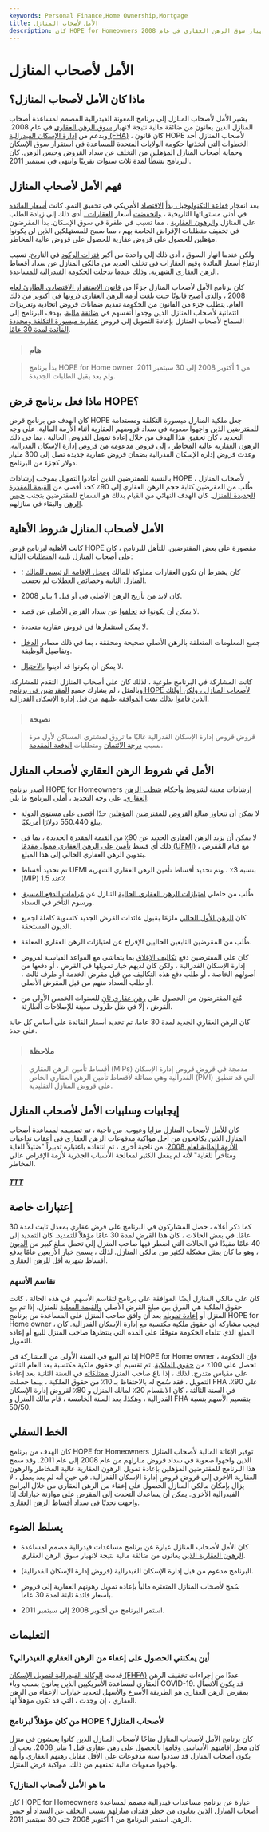 ```yaml
---
keywords: Personal Finance,Home Ownership,Mortgage
title: الأمل لأصحاب المنازل
description: كان HOPE for Homeowners برنامجًا فيدراليًا يهدف إلى مساعدة مالكي المنازل الذين يعانون من ضائقة مالية بسبب انهيار سوق الرهن العقاري في عام 2008.
---
```


# الأمل لأصحاب المنازل
## ماذا كان الأمل لأصحاب المنازل؟

يشير الأمل لأصحاب المنازل إلى برنامج المعونة الفيدرالية المصمم لمساعدة أصحاب المنازل الذين يعانون من ضائقة مالية نتيجة لانهيار [سوق الرهن العقاري](/subprime_market) في عام 2008. وبدعم من [إدارة الإسكان الفيدرالية (FHA)](/federal-housing-administration) ، كان قانون HOPE لأصحاب المنازل أحد الخطوات التي اتخذتها حكومة الولايات المتحدة للمساعدة في استقرار سوق الإسكان وحماية أصحاب المنازل المؤهلين من التخلف عن سداد القروض وحبس الرهن. كان البرنامج نشطًا لمدة ثلاث سنوات تقريبًا وانتهى في سبتمبر 2011.

## فهم الأمل لأصحاب المنازل

بعد انفجار [فقاعة التكنولوجيا ، بدأ](/tech_bubble) [الاقتصاد](/economy) الأمريكي في تحقيق النمو. كانت [أسعار الفائدة](/interestrate) في أدنى مستوياتها التاريخية ، [وانخفضت](/realestate) أسعار [العقارات .](/realestate) أدى ذلك إلى زيادة الطلب على المنازل [والرهون العقارية](/mortgage) ، مما تسبب في طفرة في سوق الإسكان. بدأ المقرضون في تخفيف متطلبات الإقراض الخاصة بهم ، مما سمح للمستهلكين الذين لن يكونوا مؤهلين للحصول على قروض عقارية للحصول على قروض عالية المخاطر.

ولكن عندما انهار السوق ، أدى ذلك إلى واحدة من أكبر [فترات الركود](/recession) في التاريخ. تسبب ارتفاع أسعار الفائدة وقيم العقارات في تخلف العديد من مالكي المنازل عن سداد أقساط الرهن العقاري الشهرية. وذلك عندما تدخلت الحكومة الفيدرالية للمساعدة.

كان برنامج الأمل لأصحاب المنازل جزءًا من [قانون الاستقرار الاقتصادي الطارئ لعام 2008](/emergency-economic-stability-act) ، والذي أصبح قانونًا حيث بلغت [أزمة الرهن العقاري](/subprime-meltdown) ذروتها في أكتوبر من ذلك العام. يتطلب جزء من القانون من الحكومة تقديم ضمانات قروض اتحادية وتعزيزات ائتمانية لأصحاب المنازل الذين وجدوا أنفسهم في [ضائقة](/financial_distress) [مالية](/financial_distress). يهدف البرنامج إلى السماح لأصحاب المنازل بإعادة التمويل إلى قروض [عقارية ميسورة التكلفة ومحددة الفائدة لمدة 30 عامًا](/fixed-rate_mortgage).

> ### هام

> بدأ برنامج HOPE for Home owner من 1 أكتوبر 2008 إلى 30 سبتمبر 2011. ولم يعد يقبل الطلبات الجديدة.

>

## ماذا فعل برنامج قرض HOPE؟

كان الهدف من برنامج قرض HOPE جعل ملكية المنازل ميسورة التكلفة ومستدامة للمقترضين الذين واجهوا صعوبة في سداد قروضهم العقارية أثناء الأزمة المالية. على وجه التحديد ، كان تحقيق هذا الهدف من خلال إعادة تمويل القروض الحالية ، بما في ذلك الرهون العقارية عالية المخاطر ، إلى قروض مدعومة من قروض إدارة الإسكان الفدرالية. وعدت قروض إدارة الإسكان الفدرالية بضمان قروض عقارية جديدة تصل إلى 300 مليار دولار كجزء من البرنامج.

بالنسبة للمقترضين الذين أعادوا التمويل بموجب إرشادات HOPE لأصحاب المنازل ، طُلب من المقرضين كتابة حجم الرهن العقاري إلى 90٪ كحد أقصى من [القيمة المقدرة الجديدة للمنزل](/appraised_value). كان الهدف النهائي من القيام بذلك هو السماح للمقترضين بتجنب [حبس الرهن](/foreclosure) والبقاء في منازلهم.

## الأمل لأصحاب المنازل شروط الأهلية

كانت الأهلية لبرنامج قرض HOPE مقصورة على بعض المقترضين. للتأهل للبرنامج ، كان على أصحاب المنازل تلبية المتطلبات التالية:

- كان يشترط أن تكون العقارات مملوكة للمالك [ومحل الإقامة الرئيسي للمالك](/principalresidence) ؛ المنازل الثانية وخصائص العطلات لم تحسب.

- كان لابد من تأريخ الرهن الأصلي في أو قبل 1 يناير 2008.

- لا يمكن أن يكونوا قد [تخلفوا](/default2) عن سداد القرض الأصلي عن قصد.

- لا يمكن استثمارها في قروض عقارية متعددة.

- جميع المعلومات المتعلقة بالرهن الأصلي صحيحة ومحققة ، بما في ذلك مصادر [الدخل](/income) وتفاصيل الوظيفة.

- لا يمكن أن يكونوا قد أدينوا [بالاحتيال](/fraud).

كانت المشاركة في البرنامج طوعية ، لذلك كان على أصحاب المنازل التقدم للمشاركة. وبالمثل ، لم يشارك جميع [المقرضين في برنامج HOPE لأصحاب المنازل ، ولكن أولئك الذين قاموا بذلك تمت الموافقة عليهم من قبل إدارة الإسكان الفدرالية.](/lender)

> ### نصيحة

> قروض قروض إدارة الإسكان الفدرالية غالبًا ما تروق لمشتري المساكن لأول مرة بسبب [درجة الائتمان](/credit_score) ومتطلبات [الدفعة المقدمة](/down_payment).

>

## الأمل في شروط الرهن العقاري لأصحاب المنازل

أصدر برنامج HOPE for Homeowners إرشادات معينة لشروط وأحكام [شطب الرهن العقاري](/writedown). على وجه التحديد ، أملى البرنامج ما يلي:

- لا يمكن أن تتجاوز مبالغ القروض للمقترضين المؤهلين حدًا أقصى على مستوى الدولة يبلغ 550.440 دولارًا أمريكيًا.

- لا يمكن أن يزيد الرهن العقاري الجديد عن 90٪ من القيمة المقدرة الجديدة ، بما في ذلك أي قسط [تأمين على الرهن العقاري ممول مقدمًا (UFMI)](/up-front-mortgage-insurance-ufmi) ، مع قيام المُقرض بتدوين الرهن العقاري الحالي إلى هذا المبلغ.

- تم تحديد أقساط UFMI بنسبة 3٪ ، وتم تحديد أقساط تأمين الرهن العقاري الشهرية (MIP) عند 1.5٪

- طُلب من حاملي [امتيازات الرهن العقاري الحالية](/lien) التنازل عن [غرامات الدفع المسبق](/prepaymentpenalty) ورسوم التأخر في السداد.

- كان [الرهن الأول الحالي](/first_mortgage) ملزمًا بقبول عائدات القرض الجديد كتسوية كاملة لجميع الديون المستحقة.

- طُلب من المقرضين التابعين الحاليين الإفراج عن امتيازات الرهن العقاري المعلقة.

- كان على المقترضين دفع [تكاليف الإغلاق](/closingcosts) بما يتماشى مع القواعد القياسية لقروض إدارة الإسكان الفدرالية ، ولكن كان لديهم خيار تمويلها في القرض ، أو دفعها من أصولهم الخاصة ، أو طلب دفع هذه التكاليف من قبل مقرض الخدمة أو طرف ثالث ، أو طلب السداد منهم من قبل المقرض الأصلي.

- مُنع المقترضون من الحصول على [رهن عقاري ثانٍ](/secondmortgage) للسنوات الخمس الأولى من القرض ، إلا في ظل ظروف معينة للإصلاحات الطارئة.

كان الرهن العقاري الجديد لمدة 30 عاما. تم تحديد أسعار الفائدة على أساس كل حالة على حدة.

> ### ملاحظة

> أقساط تأمين الرهن العقاري (MIPs) مدمجة في قروض قروض إدارة الإسكان الفدرالية وهي مماثلة لأقساط تأمين الرهن العقاري الخاص (PMI) التي قد تنطبق على قروض المنازل التقليدية.

>

## إيجابيات وسلبيات الأمل لأصحاب المنازل

كان للأمل لأصحاب المنازل مزايا وعيوب. من ناحية ، تم تصميمه لمساعدة أصحاب المنازل الذين يكافحون من أجل مواكبة مدفوعات الرهن العقاري في أعقاب تداعيات [الأزمة المالية لعام 2008](/great-recession). من ناحية أخرى ، تم انتقاده باعتباره تدبيراً "ضئيلاً للغاية ومتأخراً للغاية" لأنه لم يفعل الكثير لمعالجة الأسباب الجذرية لأزمة الإقراض عالي المخاطر.

<h5> <a href=""> TTT </a> </h5>

## إعتبارات خاصة

كما ذكر أعلاه ، حصل المشاركون في البرنامج على قرض عقاري بمعدل ثابت لمدة 30 عامًا. في بعض الحالات ، كان هذا القرض لمدة 30 عامًا مؤهلاً للتمديد. كان التمديد إلى 40 عامًا مفيدًا في الحالات التي اضطر فيها صاحب المنزل إلى تحمل مبلغ كبير من [الديون](/debt) ، وهو ما كان يمثل مشكلة لكثير من مالكي المنازل. لذلك ، يسمح خيار الأربعين عامًا بدفع أقساط شهرية أقل للرهن العقاري.

### تقاسم الأسهم

كان على مالكي المنازل أيضًا الموافقة على برنامج لتقاسم الأسهم. في هذه الحالة ، كانت حقوق الملكية هي الفرق بين مبلغ القرض الأصلي [والقيمة الفعلية](/actual-cash-value) للمنزل. إذا تم بيع المنزل أو [إعادة تمويله](/refinance) بعد أن وافق صاحب المنزل على المساعدة من برنامج HOPE for Home owner ، فيجب مشاركة أي حقوق ملكية مكتسبة مع إدارة الإسكان الفدرالية. كان المبلغ الذي تتلقاه الحكومة متوقفًا على المدة التي ينتظرها صاحب المنزل للبيع أو إعادة التمويل.

إذا تم البيع في السنة الأولى من المشاركة في HOPE for Home owner ، فإن الحكومة تحصل على 100٪ من [حقوق الملكية](/equity). تم تقسيم أي حقوق ملكية مكتسبة بعد العام الثاني على مقياس متدرج. لذلك ، إذا باع صاحب المنزل [ممتلكاته](/property) في السنة الثانية بعد إعادة التمويل ، فقد سُمح له بالاحتفاظ بـ 10٪ من حقوق الملكية ، بينما حصلت FHA على 90٪. في السنة الثالثة ، كان الانقسام 20٪ لمالك المنزل و 80٪ لقروض إدارة الإسكان الفدرالية ، وهكذا. بعد السنة الخامسة ، قام مالك المنزل و FHA بتقسيم الأسهم بنسبة 50/50.

## الخط السفلي

كان الهدف من برنامج HOPE for Homeowners توفير الإغاثة المالية لأصحاب المنازل الذين واجهوا صعوبة في سداد قروض منازلهم من عام 2008 إلى عام 2011. وقد سمح هذا البرنامج للمقترضين المؤهلين بإعادة تمويل الرهون العقارية عالية المخاطر والرهون العقارية الأخرى إلى قروض قروض إدارة الإسكان الفدرالية. في حين أنه لم يعد يعمل ، لا يزال بإمكان مالكي المنازل الحصول على إعفاء من الرهن العقاري من خلال البرامج الفيدرالية الأخرى. يمكن أن يساعدك التحدث إلى المقرض على موازنة خياراتك إذا واجهت تحديًا في سداد أقساط الرهن العقاري.

## يسلط الضوء

- كان الأمل لأصحاب المنازل عبارة عن برنامج مساعدات فيدرالية مصمم لمساعدة [الرهون العقارية الذين](/mortgagor) يعانون من ضائقة مالية نتيجة لانهيار سوق الرهن العقاري.

- البرنامج مدعوم من قبل إدارة الإسكان الفيدرالية (قروض إدارة الإسكان الفدرالية).

- سُمح لأصحاب المنازل المتعثرة مالياً بإعادة تمويل رهونهم العقارية إلى قروض بأسعار فائدة ثابتة لمدة 30 عاماً.

- استمر البرنامج من أكتوبر 2008 إلى سبتمبر 2011.

## التعليمات

### أين يمكنني الحصول على إعفاء من الرهن العقاري الفيدرالي؟

قدمت [الوكالة الفيدرالية لتمويل الإسكان (FHFA)](/fhfa) عددًا من إجراءات تخفيف الرهن العقاري لمساعدة الأمريكيين الذين يعانون بسبب وباء COVID-19. قد يكون الاتصال بمقرض الرهن العقاري هو الطريقة الأسرع والأسهل لتحديد خيارات الإعفاء من الرهن العقاري ، إن وجدت ، التي قد تكون مؤهلاً لها.

### من كان مؤهلاً لبرنامج HOPE لأصحاب المنازل؟

كان برنامج الأمل لأصحاب المنازل متاحًا لأصحاب المنازل الذين كانوا يعيشون في منزل كان محل إقامتهم الأساسي وقاموا بالحصول على رهن عقاري قبل 1 يناير 2008. يجب أن يكون أصحاب المنازل قد سددوا ستة مدفوعات على الأقل مقابل رهنهم العقاري وأنهم واجهوا صعوبات مالية تمنعهم من ذلك. مواكبة قرض المنزل.

### ما هو الأمل لأصحاب المنازل؟

كان HOPE for Homeowners عبارة عن برنامج مساعدات فيدرالية مصمم لمساعدة أصحاب المنازل الذين يعانون من خطر فقدان منازلهم بسبب التخلف عن السداد أو حبس الرهن. استمر البرنامج من 1 أكتوبر 2008 حتى 30 سبتمبر 2011.

